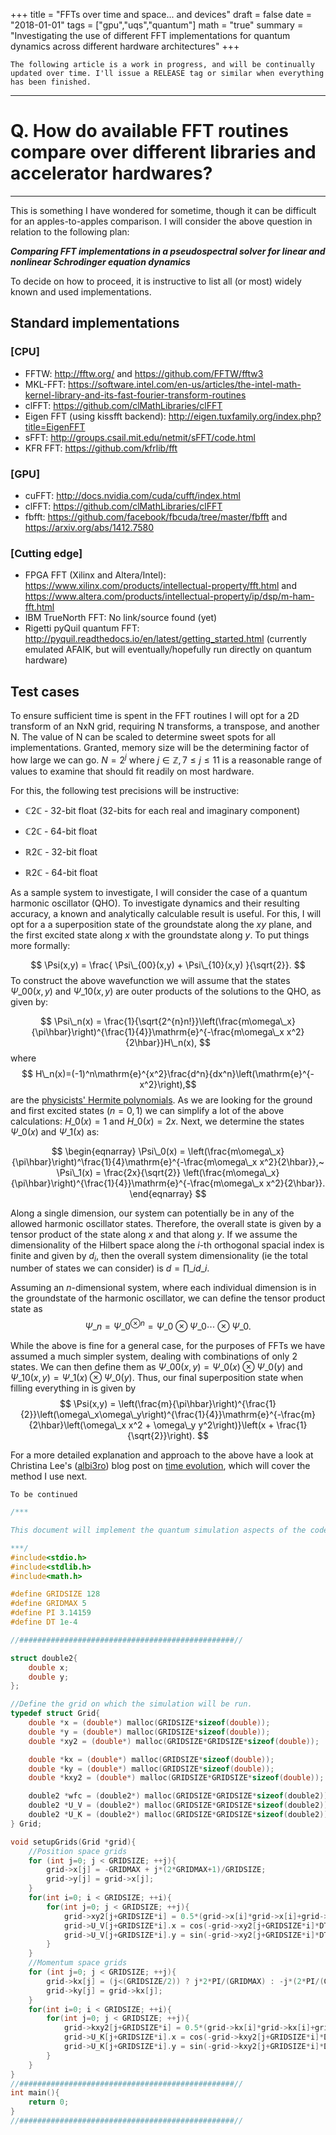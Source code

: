 +++
title = "FFTs over time and space... and devices"
draft = false
date = "2018-01-01"
tags = ["gpu","uqs","quantum"]
math = "true"
summary = "Investigating the use of different FFT implementations for quantum dynamics across different hardware architectures"
+++

` The following article is a work in progress, and will be continually updated over time. I'll issue a RELEASE tag or similar when everything has been finished. `


---
# Q. How do available FFT routines compare over different libraries and accelerator hardwares?
---
This is something I have wondered for sometime, though it can be difficult for an apples-to-apples comparison. I will consider the above question in relation to the following plan:

***Comparing FFT implementations in a pseudospectral solver for linear and nonlinear Schrodinger equation dynamics***

To decide on how to proceed, it is instructive to list all (or most) widely known and used implementations. 

## Standard implementations

### [CPU]

- FFTW: http://fftw.org/ and https://github.com/FFTW/fftw3
- MKL-FFT: https://software.intel.com/en-us/articles/the-intel-math-kernel-library-and-its-fast-fourier-transform-routines
- clFFT: https://github.com/clMathLibraries/clFFT
- Eigen FFT (using kissfft backend): http://eigen.tuxfamily.org/index.php?title=EigenFFT
- sFFT: http://groups.csail.mit.edu/netmit/sFFT/code.html
- KFR FFT: https://github.com/kfrlib/fft

### [GPU]

- cuFFT: http://docs.nvidia.com/cuda/cufft/index.html
- clFFT: https://github.com/clMathLibraries/clFFT
- fbfft: https://github.com/facebook/fbcuda/tree/master/fbfft and https://arxiv.org/abs/1412.7580

### [Cutting edge]

- FPGA FFT (Xilinx and Altera/Intel): https://www.xilinx.com/products/intellectual-property/fft.html and https://www.altera.com/products/intellectual-property/ip/dsp/m-ham-fft.html
- IBM TrueNorth FFT: No link/source found (yet)
- Rigetti pyQuil quantum FFT: http://pyquil.readthedocs.io/en/latest/getting_started.html (currently emulated AFAIK, but will eventually/hopefully run directly on quantum hardware)

## Test cases
To ensure sufficient time is spent in the FFT routines I will opt for a 2D transform of an NxN grid, requiring N transforms, a transpose, and another N. The value of N can be scaled to determine sweet spots for all implementations. Granted, memory size will be the determining factor of how large we can go. $N=2^j$ where $j \in \mathbb{Z}, 7 \leq j \leq 11$ is a reasonable range of values to examine that should fit readily on most hardware.

For this, the following test precisions will be instructive:

- $\mathbb{C}2\mathbb{C}$ - 32-bit float (32-bits for each real and imaginary component)


- $\mathbb{C}2\mathbb{C}$ - 64-bit float 
- $\mathbb{R}2\mathbb{C}$ - 32-bit float
- $\mathbb{R}2\mathbb{C}$ - 64-bit float


As a sample system to investigate, I will consider the case of a quantum harmonic oscillator (QHO). To investigate dynamics and their resulting accuracy, a known and analytically calculable result is useful. For this, I will opt for a a superposition state of the groundstate along the $xy$ plane, and the first excited state along $x$ with the groundstate along $y$. To put things more formally:

$$
\Psi(x,y) = \frac{ \Psi\_{00}(x,y) + \Psi\_{10}(x,y) }{\sqrt{2}}.
$$
To construct the above wavefunction we will assume that the states $\Psi\_{00}(x,y)$ and $\Psi\_{10}(x,y)$ are outer products of the solutions to the QHO, as given by:

$$
\Psi\_n(x) = \frac{1}{\sqrt{2^{n}n!}}\left(\frac{m\omega\_x}{\pi\hbar}\right)^{\frac{1}{4}}\mathrm{e}^{-\frac{m\omega\_x x^2}{2\hbar}}H\_n(x),
$$
where $$
H\_n(x)=(-1)^n\mathrm{e}^{x^2}\frac{d^n}{dx^n}\left(\mathrm{e}^{-x^2}\right),$$ 
are the [physicists' Hermite polynomials](https://en.wikipedia.org/wiki/Hermite_polynomials). As we are looking for the ground and first excited states ($n=0,1$) we can simplify a lot of the above calculations: $H\_0(x)=1$ and $H\_0(x)=2x$. Next, we determine the states $\Psi\_0(x)$ and $\Psi\_1(x)$ as:

$$ \begin{eqnarray}
\Psi\_0(x) = \left(\frac{m\omega\_x}{\pi\hbar}\right)^\frac{1}{4}\mathrm{e}^{-\frac{m\omega\_x x^2}{2\hbar}},~
\Psi\_1(x) = \frac{2x}{\sqrt{2}} \left(\frac{m\omega\_x}{\pi\hbar}\right)^{\frac{1}{4}}\mathrm{e}^{-\frac{m\omega\_x x^2}{2\hbar}}.
\end{eqnarray}
$$

Along a single dimension, our system can potentially be in any of the allowed harmonic oscillator states. Therefore, the overall state is given by a tensor product of the state along $x$ and that along $y$. If we assume the dimensionality of the Hilbert space along the $i$-th orthogonal spacial index is finite and given by $d_i$, then the overall system dimensionality (ie the total number of states we can consider) is $d = \displaystyle\prod\_{i} d\_i$.

Assuming an $n$-dimensional system, where each individual dimension is in the groundstate of the harmonic oscillator, we can define the tensor product state as
$$
\Psi\_n = \Psi\_0^{\otimes n} = \Psi\_0 \otimes \Psi\_0  \cdots \otimes \Psi\_0.
$$

While the above is fine for a general case, for the purposes of FFTs we have assumed a much simpler system, dealing with combinations of only 2 states. We can then define them as $\Psi\_{00}(x,y) = \Psi\_{0}(x)\otimes\Psi\_{0}(y)$ and $\Psi\_{10}(x,y) = \Psi\_{1}(x)\otimes\Psi\_{0}(y)$. Thus, our final superposition state when filling everything in is given by
$$
\Psi(x,y) = \left(\frac{m}{\pi\hbar}\right)^{\frac{1}{2}}\left(\omega\_x\omega\_y\right)^{\frac{1}{4}}\mathrm{e}^{-\frac{m}{2\hbar}\left(\omega\_x x^2 + \omega\_y y^2\right)}\left(x + \frac{1}{\sqrt{2}}\right).
$$


For a more detailed explanation and approach to the above have a look at Christina Lee's ([albi3ro](https://github.com/albi3ro)) blog post on [time evolution](http://albi3ro.github.io/M4//prerequisites%20required/Time-Evolution.html), which will cover the method I use next.

` To be continued `


```c
/***

This document will implement the quantum simulation aspects of the code, in as simple a means as possible.

***/
#include<stdio.h>
#include<stdlib.h>
#include<math.h>

#define GRIDSIZE 128
#define GRIDMAX 5
#define PI 3.14159
#define DT 1e-4

//################################################//

struct double2{
    double x;
    double y;
};

//Define the grid on which the simulation will be run.
typedef struct Grid{
    double *x = (double*) malloc(GRIDSIZE*sizeof(double));
    double *y = (double*) malloc(GRIDSIZE*sizeof(double));
    double *xy2 = (double*) malloc(GRIDSIZE*GRIDSIZE*sizeof(double));

    double *kx = (double*) malloc(GRIDSIZE*sizeof(double));
    double *ky = (double*) malloc(GRIDSIZE*sizeof(double));
    double *kxy2 = (double*) malloc(GRIDSIZE*GRIDSIZE*sizeof(double));

    double2 *wfc = (double2*) malloc(GRIDSIZE*GRIDSIZE*sizeof(double2));
    double2 *U_V = (double2*) malloc(GRIDSIZE*GRIDSIZE*sizeof(double2));
    double2 *U_K = (double2*) malloc(GRIDSIZE*GRIDSIZE*sizeof(double2));
} Grid;

void setupGrids(Grid *grid){
    //Position space grids
    for (int j=0; j < GRIDSIZE; ++j){
        grid->x[j] = -GRIDMAX + j*(2*GRIDMAX+1)/GRIDSIZE;
        grid->y[j] = grid->x[j];
    }
    for(int i=0; i < GRIDSIZE; ++i){
        for(int j=0; j < GRIDSIZE; ++j){
            grid->xy2[j+GRIDSIZE*i] = 0.5*(grid->x[i]*grid->x[i]+grid->y[j]*grid->y[j]);
            grid->U_V[j+GRIDSIZE*i].x = cos(-grid->xy2[j+GRIDSIZE*i]*DT);
            grid->U_V[j+GRIDSIZE*i].y = sin(-grid->xy2[j+GRIDSIZE*i]*DT);
        }
    }
    //Momentum space grids
    for (int j=0; j < GRIDSIZE; ++j){
        grid->kx[j] = (j<(GRIDSIZE/2)) ? j*2*PI/(GRIDMAX) : -j*(2*PI/(GRIDMAX));
        grid->ky[j] = grid->kx[j];
    }
    for(int i=0; i < GRIDSIZE; ++i){
        for(int j=0; j < GRIDSIZE; ++j){
            grid->kxy2[j+GRIDSIZE*i] = 0.5*(grid->kx[i]*grid->kx[i]+grid->ky[j]*grid->ky[j]);
            grid->U_K[j+GRIDSIZE*i].x = cos(-grid->kxy2[j+GRIDSIZE*i]*DT);
            grid->U_K[j+GRIDSIZE*i].y = sin(-grid->kxy2[j+GRIDSIZE*i]*DT);
        }
    }
}
//################################################//
int main(){
    return 0;
}
//################################################//

```